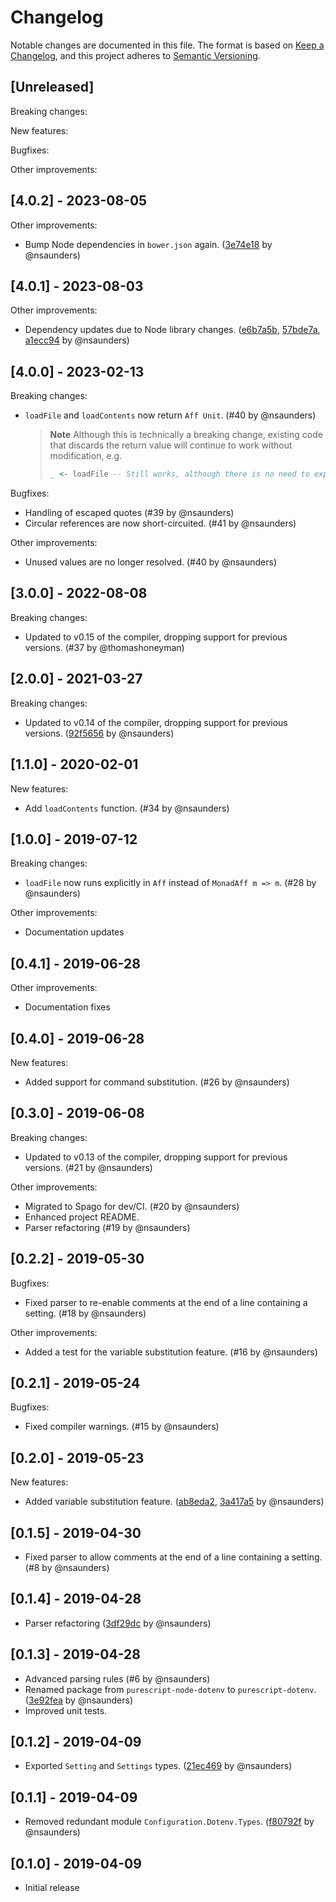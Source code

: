 # Changelog

Notable changes are documented in this file. The format is based on [Keep a Changelog](https://keepachangelog.com/en/1.0.0/), and this project adheres to [Semantic Versioning](https://semver.org/spec/v2.0.0.html).

## [Unreleased]

Breaking changes:

New features:

Bugfixes:

Other improvements:

## [4.0.2] - 2023-08-05

Other improvements:

- Bump Node dependencies in `bower.json` again. ([3e74e18](https://github.com/nsaunders/purescript-dotenv/commit/3e74e189153e16c979bdee1a6dcc8f5f2308dbfa) by @nsaunders)

## [4.0.1] - 2023-08-03

Other improvements:

- Dependency updates due to Node library changes. ([e6b7a5b](https://github.com/nsaunders/purescript-dotenv/commit/e6b7a5becadf97d9a7b741d3421ba567cfc17905), [57bde7a](https://github.com/nsaunders/purescript-dotenv/commit/57bde7a806a29a233367d66aee1dedb8bdeb565b), [a1ecc94](https://github.com/nsaunders/purescript-dotenv/commit/a1ecc941a005bfe2a4a2018d3c88c8877fe7b87e) by @nsaunders)

## [4.0.0] - 2023-02-13

Breaking changes:

- `loadFile` and `loadContents` now return `Aff Unit`. (#40 by @nsaunders)

  > **Note**
  > Although this is technically a breaking change, existing code that discards the return value will continue to work without modification, e.g.
  >
  > ```purescript
  > _ <- loadFile -- Still works, although there is no need to explicitly discard `Unit`.
  > ```

Bugfixes:

- Handling of escaped quotes (#39 by @nsaunders)
- Circular references are now short-circuited. (#41 by @nsaunders)

Other improvements:

- Unused values are no longer resolved. (#40 by @nsaunders)

## [3.0.0] - 2022-08-08

Breaking changes:

- Updated to v0.15 of the compiler, dropping support for previous versions. (#37 by @thomashoneyman)

## [2.0.0] - 2021-03-27

Breaking changes:

- Updated to v0.14 of the compiler, dropping support for previous versions. ([92f5656](https://github.com/nsaunders/purescript-dotenv/commit/92f56564b34760a3d959c9bd1658672d8e0034c9) by @nsaunders)

## [1.1.0] - 2020-02-01

New features:

- Add `loadContents` function. (#34 by @nsaunders)

## [1.0.0] - 2019-07-12

Breaking changes:

- `loadFile` now runs explicitly in `Aff` instead of `MonadAff m => m`. (#28 by @nsaunders)

Other improvements:

- Documentation updates

## [0.4.1] - 2019-06-28

Other improvements:

- Documentation fixes

## [0.4.0] - 2019-06-28

New features:

- Added support for command substitution. (#26 by @nsaunders)

## [0.3.0] - 2019-06-08

Breaking changes:

- Updated to v0.13 of the compiler, dropping support for previous versions. (#21 by @nsaunders)

Other improvements:

- Migrated to Spago for dev/CI. (#20 by @nsaunders)
- Enhanced project README.
- Parser refactoring (#19 by @nsaunders)

## [0.2.2] - 2019-05-30

Bugfixes:

- Fixed parser to re-enable comments at the end of a line containing a setting. (#18 by @nsaunders)

Other improvements:

- Added a test for the variable substitution feature. (#16 by @nsaunders)

## [0.2.1] - 2019-05-24

Bugfixes:

- Fixed compiler warnings. (#15 by @nsaunders)

## [0.2.0] - 2019-05-23

New features:

- Added variable substitution feature. ([ab8eda2](https://github.com/nsaunders/purescript-dotenv/commit/ab8eda2d1b97a359d2cd9f24703a38ff02d6a515), [3a417a5](https://github.com/nsaunders/purescript-dotenv/commit/3a417a5923cbd857b0e8cfb4c2f2d35fcdb8a374) by @nsaunders)

## [0.1.5] - 2019-04-30

- Fixed parser to allow comments at the end of a line containing a setting. (#8 by @nsaunders)

## [0.1.4] - 2019-04-28

- Parser refactoring ([3df29dc](https://github.com/nsaunders/purescript-dotenv/commit/3df29dc08110f1aba60c39419cd53bd68092b263) by @nsaunders)

## [0.1.3] - 2019-04-28

- Advanced parsing rules (#6 by @nsaunders)
- Renamed package from `purescript-node-dotenv` to `purescript-dotenv`. ([3e92fea](https://github.com/nsaunders/purescript-dotenv/commit/3e92fea617bf6c1414bdf504a038e97c91d1e740) by @nsaunders)
- Improved unit tests.

## [0.1.2] - 2019-04-09

- Exported `Setting` and `Settings` types. ([21ec469](https://github.com/nsaunders/purescript-dotenv/commit/21ec469b49b8f363a9f0e598b85fa241f88d94e2) by @nsaunders)

## [0.1.1] - 2019-04-09

- Removed redundant module `Configuration.Dotenv.Types`. ([f80792f](https://github.com/nsaunders/purescript-dotenv/commit/f80792f7ea237377094373be6d57c821c05ef971) by @nsaunders)

## [0.1.0] - 2019-04-09

- Initial release
